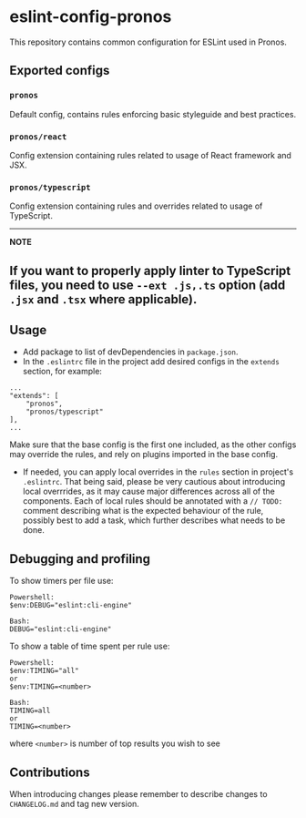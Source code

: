 # eslint-config-pronos

This repository contains common configuration for ESLint used in Pronos.

## Exported configs

### `pronos`

Default config, contains rules enforcing basic styleguide and best practices.

### `pronos/react`

Config extension containing rules related to usage of React framework and JSX.

### `pronos/typescript`

Config extension containing rules and overrides related to usage of TypeScript.

---
**NOTE**

If you want to properly apply linter to TypeScript files, you need to use `--ext .js,.ts` option (add `.jsx` and `.tsx` where applicable).
---

## Usage

- Add package to list of devDependencies in `package.json`.
- In the `.eslintrc` file in the project add desired configs in the `extends` section, for example:

```
...
"extends": [
    "pronos",
    "pronos/typescript"
],
...
```

Make sure that the base config is the first one included, as the other configs may override the rules, and rely on plugins imported in the base config.

- If needed, you can apply local overrides in the `rules` section in project's `.eslintrc`. That being said, please be very cautious about introducing local overrrides, as it may cause major differences across all of the components. Each of local rules should be annotated with a `// TODO:` comment describing what is the expected behaviour of the rule, possibly best to add a task, which further describes what needs to be done.

## Debugging and profiling

To show timers per file use:
```
Powershell:
$env:DEBUG="eslint:cli-engine"

Bash:
DEBUG="eslint:cli-engine"
```

To show a table of time spent per rule use:
```
Powershell:
$env:TIMING="all"
or
$env:TIMING=<number>

Bash:
TIMING=all
or
TIMING=<number>
```
where `<number>` is number of top results you wish to see

## Contributions

When introducing changes please remember to describe changes to `CHANGELOG.md` and tag new version.
